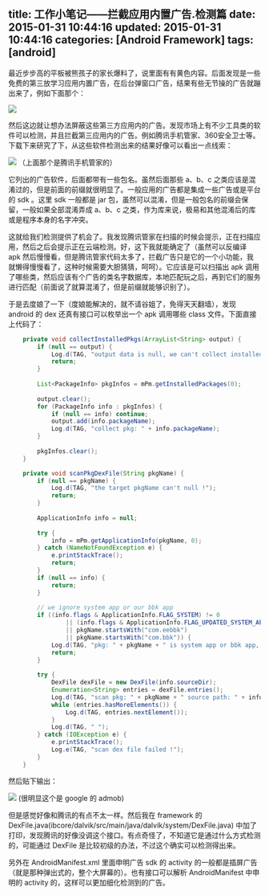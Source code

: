 title: 工作小笔记——拦截应用内置广告.检测篇
date: 2015-01-31 10:44:16
updated: 2015-01-31 10:44:16
categories: [Android Framework]
tags: [android]
---

最近步步高的平板被熊孩子的家长爆料了，说里面有有黄色内容。后面发现是一些免费的第三放学习应用内置广告，在后台弹窗口广告，结果有些无节操的广告就蹦出来了，例如下面那个：

![](http://7u2hy4.com1.z0.glb.clouddn.com/android/Worknote-antiad-scan/1.jpeg)

然后这边就让想办法屏蔽这些第三方应用内的广告。发现市场上有不少工具类的软件可以检测，并且拦截第三应用内的广告。例如腾讯手机管家、360安全卫士等。下载下来研究了下，从这些软件检测出来的结果好像可以看出一点线索：

![](http://7u2hy4.com1.z0.glb.clouddn.com/android/Worknote-antiad-scan/2.jpeg)
（上面那个是腾讯手机管家的）

它列出的广告软件，后面都带有一些包名。虽然后面那些 a、b、c 之类应该是混淆过的，但是前面的前缀就很明显了。一般应用的广告都是集成一些广告或是平台的 sdk 。这里 sdk 一般都是 jar 包，虽然可以混淆，但是一般包名的前缀会保留，一般如果全部混淆弄成 a、b、c 之类，作为库来说，极易和其他混淆后的库或是程序本身的名字冲突。

这就给我们检测提供了机会了。我发现腾讯管家在扫描的时候会提示，正在扫描应用，然后之后会提示正在云端检测。好，这下我就能确定了（虽然可以反编译 apk 然后慢慢看，但是腾讯管家代码太多了，拦截广告只是它的一个小功能，我就懒得慢慢看了，这种时候需要大胆猜猜，呵呵）。它应该是可以扫描出 apk 调用了哪些类，然后应该有个广告的类名字数据库，本地匹配玩之后，再到它们的服务进行匹配（前面说了就算混淆了，但是前缀就能够识别了）。

于是去度娘了一下（度娘能解决的，就不请谷姐了，免得天天翻墙），发现 android 的 dex 还真有接口可以枚举出一个 apk 调用哪些 class 文件。下面直接上代码了：

```java
	private void collectInstalledPkgs(ArrayList<String> output) {
		if (null == output) {
			Log.d(TAG, "output data is null, we can't collect installed pkgs");
			return;
		}
		
		List<PackageInfo> pkgInfos = mPm.getInstalledPackages(0);
		
		output.clear();
		for (PackageInfo info : pkgInfos) {
			if (null == info) continue;
			output.add(info.packageName);
			Log.d(TAG, "collect pkg: " + info.packageName);
		}
		
		pkgInfos.clear();
	}

	private void scanPkgDexFile(String pkgName) {
		if (null == pkgName) {
			Log.d(TAG, "the target pkgName can't null !");
			return;
		}
		
		ApplicationInfo info = null;
		
		try {
			info = mPm.getApplicationInfo(pkgName, 0);
		} catch (NameNotFoundException e) {
			e.printStackTrace();
			return;
		}
		if (null == info) {
			return;
		}
		
		// we ignore system app or our bbk app
		if ((info.flags & ApplicationInfo.FLAG_SYSTEM) != 0 
				|| (info.flags & ApplicationInfo.FLAG_UPDATED_SYSTEM_APP) != 0 
				|| pkgName.startsWith("com.eebbk") 
				|| pkgName.startsWith("com.bbk")) {
			Log.d(TAG, "pkg: " + pkgName + " is system app or bbk app, we ignore it.");
			return;
		}
		
		try {
			DexFile dexFile = new DexFile(info.sourceDir);
			Enumeration<String> entries = dexFile.entries();
			Log.d(TAG, "scan pkg: " + pkgName + " source path: " + info.sourceDir);
			while (entries.hasMoreElements()) {
				Log.d(TAG, entries.nextElement());
			}
			Log.d(TAG, " ");
		} catch (IOException e) {
			e.printStackTrace();
			Log.e(TAG, "scan dex file failed !");
		}
	}
```

然后贴下输出：

![](http://7u2hy4.com1.z0.glb.clouddn.com/android/Worknote-antiad-scan/3.jpeg)
(很明显这个是 google 的 admob)

但是感觉好像和腾讯的有点不太一样。然后我在 framework 的 DexFile.java(ibcore/dalvik/src/main/java/dalvik/system/DexFile.java) 中加了打印，发现腾讯的好像没调这个接口。有点奇怪了，不知道它是通过什么方式检测的，可能通过 DexFile 是比较初级的办法，不过这个确实可以检测得出来。

另外在 AndroidManifest.xml 里面申明广告 sdk 的 activity 的一般都是插屏广告（就是那种弹出式的，整个大屏幕的）。也有接口可以解析 AndroidManifest 中申明的 activity 的，这样可以更加细化检测到的广告。


